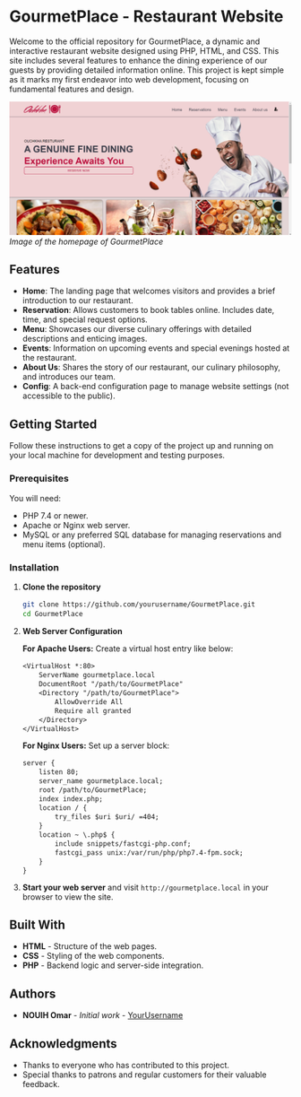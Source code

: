 # GourmetPlace - Restaurant Website

Welcome to the official repository for GourmetPlace, a dynamic and interactive restaurant website designed using PHP, HTML, and CSS. This site includes several features to enhance the dining experience of our guests by providing detailed information online. This project is kept simple as it marks my first endeavor into web development, focusing on fundamental features and design.

![Restaurant Homepage](https://github.com/OmarNouih/GourmetPlace/blob/main/img/1.png)
*Image of the homepage of GourmetPlace*

## Features

- **Home**: The landing page that welcomes visitors and provides a brief introduction to our restaurant.
- **Reservation**: Allows customers to book tables online. Includes date, time, and special request options.
- **Menu**: Showcases our diverse culinary offerings with detailed descriptions and enticing images.
- **Events**: Information on upcoming events and special evenings hosted at the restaurant.
- **About Us**: Shares the story of our restaurant, our culinary philosophy, and introduces our team.
- **Config**: A back-end configuration page to manage website settings (not accessible to the public).

## Getting Started

Follow these instructions to get a copy of the project up and running on your local machine for development and testing purposes.

### Prerequisites

You will need:
- PHP 7.4 or newer.
- Apache or Nginx web server.
- MySQL or any preferred SQL database for managing reservations and menu items (optional).

### Installation

1. **Clone the repository**
   ```bash
   git clone https://github.com/yourusername/GourmetPlace.git
   cd GourmetPlace
   ```

2. **Web Server Configuration**

   **For Apache Users:**
   Create a virtual host entry like below:
   ```apacheconf
   <VirtualHost *:80>
       ServerName gourmetplace.local
       DocumentRoot "/path/to/GourmetPlace"
       <Directory "/path/to/GourmetPlace">
           AllowOverride All
           Require all granted
       </Directory>
   </VirtualHost>
   ```

   **For Nginx Users:**
   Set up a server block:
   ```nginx
   server {
       listen 80;
       server_name gourmetplace.local;
       root /path/to/GourmetPlace;
       index index.php;
       location / {
           try_files $uri $uri/ =404;
       }
       location ~ \.php$ {
           include snippets/fastcgi-php.conf;
           fastcgi_pass unix:/var/run/php/php7.4-fpm.sock;
       }
   }
   ```

3. **Start your web server** and visit `http://gourmetplace.local` in your browser to view the site.

## Built With

- **HTML** - Structure of the web pages.
- **CSS** - Styling of the web components.
- **PHP** - Backend logic and server-side integration.

## Authors

- **NOUIH Omar** - *Initial work* - [YourUsername](https://github.com/OmarNouih)

## Acknowledgments

- Thanks to everyone who has contributed to this project.
- Special thanks to patrons and regular customers for their valuable feedback.
```

